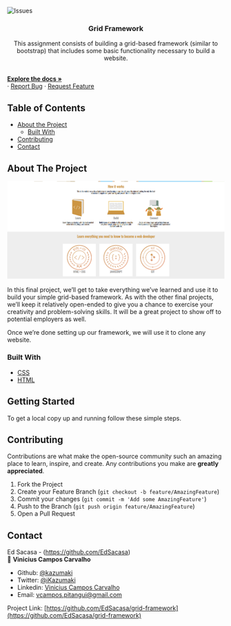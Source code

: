 ![Issues][issues-shield]


  <h3 align="center">Grid Framework</h3>

  <p align="center">
    This assignment consists of building a grid-based framework (similar to bootstrap) that includes some basic functionality necessary to build a website.</p>
    <br />
    <a href="https://github.com/kazumaki/grid-framework/"><strong>Explore the docs »</strong></a>
    <br />
    ·
    <a href="https://github.com/EdSacasa/grid-framework/issues">Report Bug</a>
    ·
    <a href="https://github.com/EdSacasa/grid-framework/issues">Request Feature</a>
  </p>
</p>



<!-- TABLE OF CONTENTS -->
## Table of Contents

* [About the Project](#about-the-project)
  * [Built With](#built-with)
* [Contributing](#contributing)
* [Contact](#contact)



<!-- ABOUT THE PROJECT -->
## About The Project

![Screenshot of the webpage](screenshot.png)

In this final project, we’ll get to take everything we’ve learned and use it to build your simple grid-based framework. As with the other final projects, we’ll keep it relatively open-ended to give you a chance to exercise your creativity and problem-solving skills. It will be a great project to show off to potential employers as well.

Once we’re done setting up our framework, we will use it to clone any website.

### Built With

* [CSS](CSS)
* [HTML](HTML)



<!-- GETTING STARTED -->
## Getting Started

To get a local copy up and running follow these simple steps.

## Contributing

Contributions are what make the open-source community such an amazing place to learn, inspire, and create. Any contributions you make are **greatly appreciated**.

1. Fork the Project
2. Create your Feature Branch (`git checkout -b feature/AmazingFeature`)
3. Commit your changes (`git commit -m 'Add some AmazingFeature'`)
4. Push to the Branch (`git push origin feature/AmazingFeature`)
5. Open a Pull Request


<!-- CONTACT -->
## Contact

Ed Sacasa - (https://github.com/EdSacasa) </br>
👤 **Vinicius Campos Carvalho**

- Github: [@kazumaki](https://github.com/kazumaki)
- Twitter: [@iKazumaki](https://twitter.com/iKazumaki)
- Linkedin: [Vinicius Campos Carvalho](https://www.linkedin.com/in/vcamposcarvalho/)
- Email: [vcampos.pitangui@gmail.com](vcampos.pitangui@gmail.com)

Project Link: [https://github.com/EdSacasa/grid-framework](https://github.com/EdSacasa/grid-framework)




<!-- MARKDOWN LINKS & IMAGES -->
<!-- https://www.markdownguide.org/basic-syntax/#reference-style-links -->
[contributors-shield]: https://img.shields.io/github/contributors/othneildrew/Best-README-Template.svg?style=flat-square
[contributors-url]: https://github.com/othneildrew/Best-README-Template/graphs/contributors
[forks-shield]: https://img.shields.io/github/forks/othneildrew/Best-README-Template.svg?style=flat-square
[forks-url]: https://github.com/othneildrew/Best-README-Template/network/members
[stars-shield]: https://img.shields.io/github/stars/othneildrew/Best-README-Template.svg?style=flat-square
[stars-url]: https://github.com/othneildrew/Best-README-Template/stargazers
[issues-shield]: https://img.shields.io/github/issues/othneildrew/Best-README-Template.svg?style=flat-square
[issues-url]: https://github.com/othneildrew/Best-README-Template/issues
[license-shield]: https://img.shields.io/github/license/othneildrew/Best-README-Template.svg?style=flat-square
[license-url]: https://github.com/othneildrew/Best-README-Template/blob/master/LICENSE.txt
[linkedin-shield]: https://img.shields.io/badge/-LinkedIn-black.svg?style=flat-square&logo=linkedin&colorB=555
[linkedin-url]: https://linkedin.com/in/othneildrew
[product-screenshot]: images/screenshot.png

